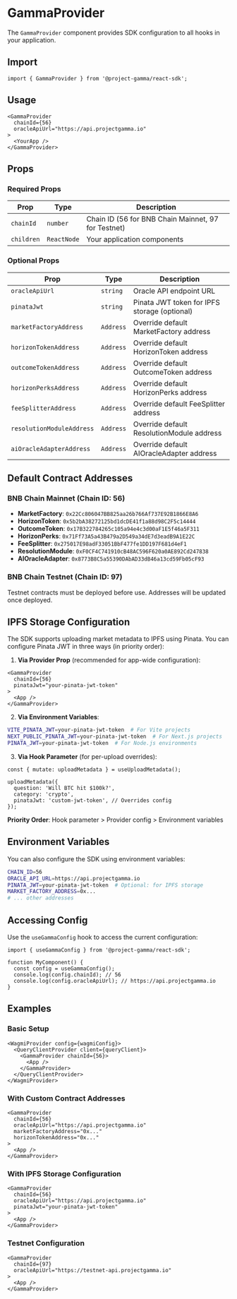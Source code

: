 # GammaProvider

The `GammaProvider` component provides SDK configuration to all hooks in your application.

## Import

```tsx
import { GammaProvider } from '@project-gamma/react-sdk';
```

## Usage

```tsx
<GammaProvider
  chainId={56}
  oracleApiUrl="https://api.projectgamma.io"
>
  <YourApp />
</GammaProvider>
```

## Props

### Required Props

| Prop | Type | Description |
|------|------|-------------|
| `chainId` | `number` | Chain ID (56 for BNB Chain Mainnet, 97 for Testnet) |
| `children` | `ReactNode` | Your application components |

### Optional Props

| Prop | Type | Description |
|------|------|-------------|
| `oracleApiUrl` | `string` | Oracle API endpoint URL |
| `pinataJwt` | `string` | Pinata JWT token for IPFS storage (optional) |
| `marketFactoryAddress` | `Address` | Override default MarketFactory address |
| `horizonTokenAddress` | `Address` | Override default HorizonToken address |
| `outcomeTokenAddress` | `Address` | Override default OutcomeToken address |
| `horizonPerksAddress` | `Address` | Override default HorizonPerks address |
| `feeSplitterAddress` | `Address` | Override default FeeSplitter address |
| `resolutionModuleAddress` | `Address` | Override default ResolutionModule address |
| `aiOracleAdapterAddress` | `Address` | Override default AIOracleAdapter address |

## Default Contract Addresses

### BNB Chain Mainnet (Chain ID: 56)

- **MarketFactory**: `0x22Cc806047BB825aa26b766Af737E92B1866E8A6`
- **HorizonToken**: `0x5b2bA38272125bd1dcDE41f1a88d98C2F5c14444`
- **OutcomeToken**: `0x17B322784265c105a94e4c3d00aF1E5f46a5F311`
- **HorizonPerks**: `0x71Ff73A5a43B479a2D549a34dE7d3eadB9A1E22C`
- **FeeSplitter**: `0x275017E98adF33051BbF477fe1DD197F681d4eF1`
- **ResolutionModule**: `0xF0CF4C741910cB48AC596F620a0AE892Cd247838`
- **AIOracleAdapter**: `0x8773B8C5a55390DAbAD33dB46a13cd59Fb05cF93`

### BNB Chain Testnet (Chain ID: 97)

Testnet contracts must be deployed before use. Addresses will be updated once deployed.

## IPFS Storage Configuration

The SDK supports uploading market metadata to IPFS using Pinata. You can configure Pinata JWT in three ways (in priority order):

1. **Via Provider Prop** (recommended for app-wide configuration):
```tsx
<GammaProvider
  chainId={56}
  pinataJwt="your-pinata-jwt-token"
>
  <App />
</GammaProvider>
```

2. **Via Environment Variables**:
```bash
VITE_PINATA_JWT=your-pinata-jwt-token  # For Vite projects
NEXT_PUBLIC_PINATA_JWT=your-pinata-jwt-token  # For Next.js projects
PINATA_JWT=your-pinata-jwt-token  # For Node.js environments
```

3. **Via Hook Parameter** (for per-upload overrides):
```tsx
const { mutate: uploadMetadata } = useUploadMetadata();

uploadMetadata({
  question: 'Will BTC hit $100k?',
  category: 'crypto',
  pinataJwt: 'custom-jwt-token', // Overrides config
});
```

**Priority Order**: Hook parameter > Provider config > Environment variables

## Environment Variables

You can also configure the SDK using environment variables:

```bash
CHAIN_ID=56
ORACLE_API_URL=https://api.projectgamma.io
PINATA_JWT=your-pinata-jwt-token  # Optional: for IPFS storage
MARKET_FACTORY_ADDRESS=0x...
# ... other addresses
```

## Accessing Config

Use the `useGammaConfig` hook to access the current configuration:

```tsx
import { useGammaConfig } from '@project-gamma/react-sdk';

function MyComponent() {
  const config = useGammaConfig();
  console.log(config.chainId); // 56
  console.log(config.oracleApiUrl); // https://api.projectgamma.io
}
```

## Examples

### Basic Setup

```tsx
<WagmiProvider config={wagmiConfig}>
  <QueryClientProvider client={queryClient}>
    <GammaProvider chainId={56}>
      <App />
    </GammaProvider>
  </QueryClientProvider>
</WagmiProvider>
```

### With Custom Contract Addresses

```tsx
<GammaProvider
  chainId={56}
  oracleApiUrl="https://api.projectgamma.io"
  marketFactoryAddress="0x..."
  horizonTokenAddress="0x..."
>
  <App />
</GammaProvider>
```

### With IPFS Storage Configuration

```tsx
<GammaProvider
  chainId={56}
  oracleApiUrl="https://api.projectgamma.io"
  pinataJwt="your-pinata-jwt-token"
>
  <App />
</GammaProvider>
```

### Testnet Configuration

```tsx
<GammaProvider
  chainId={97}
  oracleApiUrl="https://testnet-api.projectgamma.io"
>
  <App />
</GammaProvider>
```

